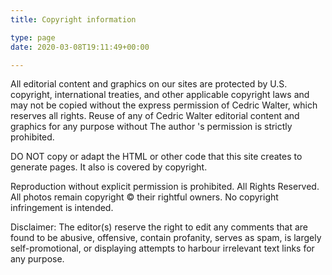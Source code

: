 ```yaml
---
title: Copyright information

type: page
date: 2020-03-08T19:11:49+00:00

---
```


All editorial content and graphics on our sites are protected by U.S. copyright, international treaties, and other applicable copyright laws and may not be copied without the express permission of Cedric Walter, which reserves all rights. Reuse of any of Cedric Walter editorial content and graphics for any purpose without The author 's permission is strictly prohibited.

DO NOT copy or adapt the HTML or other code that this site creates to generate pages. It also is covered by copyright.

Reproduction without explicit permission is prohibited. All Rights Reserved. All photos remain copyright © their rightful owners. No copyright infringement is intended.

Disclaimer: The editor(s) reserve the right to edit any comments that are found to be abusive, offensive, contain profanity, serves as spam, is largely self-promotional, or displaying attempts to harbour irrelevant text links for any purpose.
